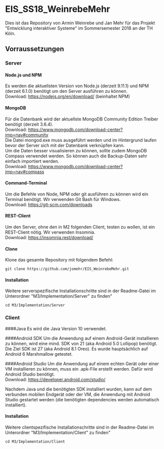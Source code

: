 # EIS_SS18_WeinrebeMehr
Dies ist das Repository von Armin Weinrebe und Jan Mehr für das Projekt "Entwicklung interaktiver Systeme" im Sommersemester 2018 an der TH Köln.

## Vorraussetzungen

### Server

#### Node.js und NPM
Es werden die aktuellsten Version von Node.js (derzeit 9.11.1) und NPM (derzeit 6.1.0) benötigt um den Server ausführen zu können.  
Download: https://nodejs.org/en/download/ (beinhaltet NPM)

#### MongoDB
Für die Datenbank wird der aktuellste MongoDB Community Edition Treiber benötigt (derzeit 3.6.4).  
Download: https://www.mongodb.com/download-center?jmp=nav#community  
Die Datei mongod.exe muss ausgeführt werden und im Hintergrund laufen bevor der Server sich mit der Datenbank verknüpfen kann.  
Um die Daten besser visualisieren zu können, sollte zudem MongoDB Compass verwendet werden. So können auch die Backup-Daten sehr einfach importiert werden.  
Download: https://www.mongodb.com/download-center?jmp=nav#compass

#### Command-Terminal
Um die Befehle von Node, NPM oder git ausführen zu können wird ein Terminal benötigt. Wir verwenden Git Bash für Windows.  
Download: https://git-scm.com/downloads  

#### REST-Client
Um den Server, ohne den in M2 folgenden Client, testen zu wollen, ist ein REST-Client nötig. Wir verwenden Insomnia.  
Download: https://insomnia.rest/download/

#### Clone
Klone das gesamte Repository mit folgendem Befehl:
```
git clone https://github.com/jomehr/EIS_WeinrebeMehr.git
```

#### Installation
Weitere serverspezifische Installationschritte sind in der Readme-Datei im Unterordner "M3/Implementation/Server" zu finden"  
```
cd M3/Implementation/Server
```

### Client

####Java
Es wird die Java Version 10 verwendet.

####Android SDK
Um die Anwendung auf einem Android-Gerät installieren zu können, wird eine mind. SDK von 21 (aka Android 5.0 Lollipop) benötigt.  
Die Ziel SDK ist 27 (aka Android 8.1 Oreo). Es wurde hauptsächlich auf Android 6 Marshmallow getestet.  

####Android Studio
Um die Anwendung auf einem echten Gerät oder einer VM installieren zu können, muss ein .apk-File erstellt werden. Dafür wird Android Studio benötigt.  
Download: https://developer.android.com/studio/  

Nachdem Java und die benötigten SDK installiert wurden, kann auf dem verbunden mobilen Endgerät oder der VM, 
die Anwendung mit Android Studio gestartet werden (die benötigten dependencies werden automatisch installiert).  

#### Installation
Weitere clientspezifische Installationschritte sind in der Readme-Datei im Unterordner "M3/Implementation/Client" zu finden"  
```
cd M3/Implementation/Client
```